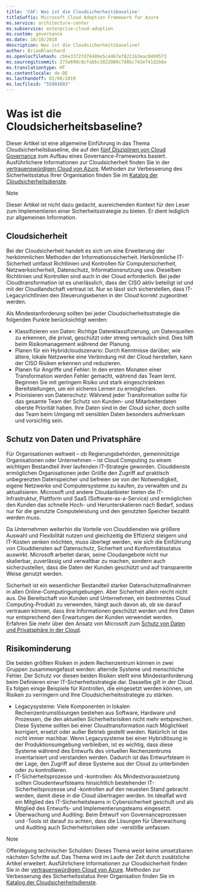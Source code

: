 ```yaml
---
title: 'CAF: Was ist die Cloudsicherheitsbaseline'
titleSuffix: Microsoft Cloud Adoption Framework for Azure
ms.service: architecture-center
ms.subservice: enterprise-cloud-adoption
ms.custom: governance
ms.date: 10/10/2018
description: Was ist die Cloudsicherheitsbaseline?
author: BrianBlanchard
ms.openlocfilehash: cb6e3372fd76486e5c4467ef822163eac0499573
ms.sourcegitcommit: 273e690c0cfabbc3822089c7d8bc743ef41d2b6e
ms.translationtype: HT
ms.contentlocale: de-DE
ms.lasthandoff: 02/08/2019
ms.locfileid: "55901693"
---
```

<!-- markdownlint-disable MD026 -->

# <a name="what-is-the-cloud-security-baseline"></a>Was ist die Cloudsicherheitsbaseline?

Dieser Artikel ist eine allgemeine Einführung in das Thema Cloudsicherheitsbaseline, die auf den [fünf Disziplinen von Cloud Governance](../governance-disciplines.md) zum Aufbau eines Governance-Frameworks basiert. Ausführlichere Informationen zur Cloudsicherheit finden Sie in der [vertrauenswürdigen Cloud von Azure](https://azure.microsoft.com/overview/trusted-cloud/). Methoden zur Verbesserung des Sicherheitsstatus Ihrer Organisation finden Sie im [Katalog der Cloudsicherheitsdienste](https://www.microsoft.com/security/information-protection).

> [!NOTE]
> Dieser Artikel ist nicht dazu gedacht, ausreichenden Kontext für den Leser zum Implementieren einer Sicherheitsstrategie zu bieten. Er dient lediglich zur allgemeinen Information.

## <a name="cloud-security"></a>Cloudsicherheit

Bei der Cloudsicherheit handelt es sich um eine Erweiterung der herkömmlichen Methoden der Informationssicherheit. Herkömmliche IT-Sicherheit umfasst Richtlinien und Kontrollen für Computersicherheit, Netzwerksicherheit, Datenschutz, Informationsnutzung usw. Dieselben Richtlinien und Kontrollen sind auch in der Cloud erforderlich. Bei jeder Cloudtransformation ist es unerlässlich, dass der CISO aktiv beteiligt ist und mit der Cloudlandschaft vertraut ist. Nur so lässt sich sicherstellen, dass IT-Legacyrichtlinien den Steuerungsebenen in der Cloud korrekt zugeordnet werden.

Als Mindestanforderung sollten bei jeder Cloudsicherheitsstrategie die folgenden Punkte berücksichtigt werden:

* Klassifizieren von Daten: Richtige Datenklassifizierung, um Datenquellen zu erkennen, die privat, geschützt oder streng vertraulich sind. Dies hilft beim Risikomanagement während der Planung.
* Planen für ein Hybridcloudszenario: Durch Kenntnisse darüber, wie ältere, lokale Netzwerke eine Verbindung mit der Cloud herstellen, kann der CISO Risiken erkennen und reduzieren.
* Planen für Angriffe und Fehler: In den ersten Monaten einer Transformation werden Fehler gemacht, während das Team lernt. Beginnen Sie mit geringem Risiko und stark eingeschränkten Bereitstellungen, um ein sicheres Lernen zu ermöglichen.
* Priorisieren von Datenschutz: Während jeder Transformation sollte für das gesamte Team der Schutz von Kunden- und Mitarbeiterdaten oberste Priorität haben. Ihre Daten sind in der Cloud sicher, doch sollte das Team beim Umgang mit sensiblen Daten besonders aufmerksam und vorsichtig sein.

## <a name="protecting-data-and-privacy"></a>Schutz von Daten und Privatsphäre

Für Organisationen weltweit &ndash; ob Regierungsbehörden, gemeinnützige Organisationen oder Unternehmen &ndash; ist Cloud Computing zu einem wichtigen Bestandteil ihrer laufenden IT-Strategie geworden. Clouddienste ermöglichen Organisationen jeder Größe den Zugriff auf praktisch unbegrenzten Datenspeicher und befreien sie von der Notwendigkeit, eigene Netzwerke und Computersysteme zu kaufen, zu verwalten und zu aktualisieren. Microsoft und andere Cloudanbieter bieten die IT-Infrastruktur, Plattform und SaaS (Software-as-a-Service) und ermöglichen den Kunden das schnelle Hoch- und Herunterskalieren nach Bedarf, sodass nur für die genutzte Computeleistung und den genutzten Speicher bezahlt werden muss.

Da Unternehmen weiterhin die Vorteile von Clouddiensten wie größere Auswahl und Flexibilität nutzen und gleichzeitig die Effizienz steigern und IT-Kosten senken möchten, muss überlegt werden, wie sich die Einführung von Clouddiensten auf Datenschutz, Sicherheit und Konformitätsstatus auswirkt. Microsoft arbeitet daran, seine Cloudangebote nicht nur skalierbar, zuverlässig und verwaltbar zu machen, sondern auch sicherzustellen, dass die Daten der Kunden geschützt und auf transparente Weise genutzt werden.

Sicherheit ist ein wesentlicher Bestandteil starker Datenschutzmaßnahmen in allen Online-Computingumgebungen. Aber Sicherheit allein reicht nicht aus. Die Bereitschaft von Kunden und Unternehmen, ein bestimmtes Cloud Computing-Produkt zu verwenden, hängt auch davon ab, ob sie darauf vertrauen können, dass ihre Informationen geschützt werden und ihre Daten nur entsprechend den Erwartungen der Kunden verwendet werden. Erfahren Sie mehr über den Ansatz von Microsoft zum [Schutz von Daten und Privatsphäre in der Cloud](https://go.microsoft.com/fwlink/?LinkId=808242&clcid=0x409).

## <a name="risk-mitigation"></a>Risikominderung

Die beiden größten Risiken in jedem Rechenzentrum können in zwei Gruppen zusammengefasst werden: alternde Systeme und menschliche Fehler. Der Schutz vor diesen beiden Risiken stellt eine Mindestanforderung beim Definieren einer IT-Sicherheitsstrategie dar. Dasselbe gilt in der Cloud. Es folgen einige Beispiele für Kontrollen, die eingesetzt werden können, um Risiken zu verringern und Ihre Cloudsicherheitsstrategie zu stärken.

* Legacysysteme: Viele Komponenten in lokalen Rechenzentrumslösungen bestehen aus Software, Hardware und Prozessen, die den aktuellen Sicherheitsrisiken nicht mehr entsprechen. Diese Systeme sollten bei einer Cloudtransformation nach Möglichkeit korrigiert, ersetzt oder außer Betrieb gestellt werden. Natürlich ist das nicht immer machbar. Wenn Legacysysteme bei einer Hybridlösung in der Produktionsumgebung verbleiben, ist es wichtig, dass diese Systeme während des Entwurfs des virtuellen Rechenzentrums inventarisiert und verstanden werden. Dadurch ist das Entwurfsteam in der Lage, den Zugriff auf diese Systeme aus der Cloud zu unterbinden oder zu kontrollieren.
* IT-Sicherheitsprozesse und -kontrollen: Als Mindestvoraussetzung sollten Cloudentwurfsteams hinsichtlich bestehender IT-Sicherheitsprozesse und -kontrollen auf den neuesten Stand gebracht werden, damit diese in die Cloud übertragen werden. Im Idealfall wird ein Mitglied des IT-Sicherheitsteams in Cybersicherheit geschult und als Mitglied des Entwurfs- und Implementierungsteams eingesetzt.
* Überwachung und Auditing: Beim Entwurf von Governanceprozessen und -Tools ist darauf zu achten, dass die Lösungen für Überwachung und Auditing auch Sicherheitsrisiken oder -verstöße umfassen.

> [!NOTE]
> Offenlegung technischer Schulden: Dieses Thema weist keine umsetzbaren nächsten Schritte auf. Das Thema wird im Laufe der Zeit durch zusätzliche Artikel erweitert. Ausführlichere Informationen zur Cloudsicherheit finden Sie in der [vertrauenswürdigen Cloud von Azure](https://azure.microsoft.com/overview/trusted-cloud/). Methoden zur Verbesserung des Sicherheitsstatus Ihrer Organisation finden Sie im [Katalog der Cloudsicherheitsdienste](https://www.microsoft.com/security/information-protection).